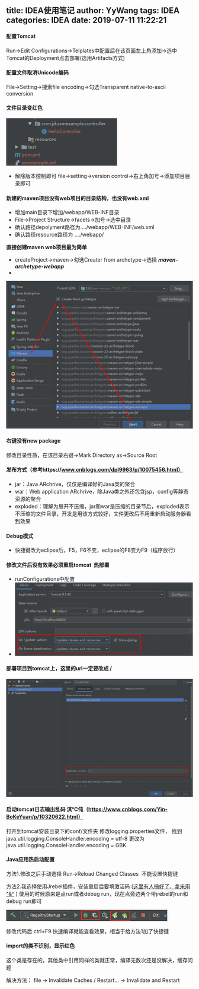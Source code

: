 title: IDEA使用笔记
author: YyWang
tags: IDEA
categories: IDEA
date: 2019-07-11 11:22:21
---
#### 配置Tomcat
Run->Edit Configurations->Telplates中配置后在该页面左上角添加->选中Tomcat的Deployment点击部署(选用Artifacts方式)

#### 配置文件取消Unicode编码
File->Setting->搜索file encoding->勾选Transparent native-to-ascii conversion

#### 文件目录变红色



![upload successful](/images/pasted-1.png)
- 解除版本控制即可 file->setting->version control->右上角加号->添加项目目录即可

#### 新建的maven项目没有web项目的目录结构，也没有web.xml

- 增加main目录下增加/webapp/WEB-INF目录
- File->Project Structure->facets->加号->选中目录
- 确认路径depolyment路径为..../webapp/WEB-INF/web.xml
- 确认路径resource路径为 ..../webapp/

**直接创建maven web项目最为简单**

- createProject->maven->勾选Creater from archetype->选择 ***maven-archetype-webapp*** 
- 
![upload successful](/images/pasted-2.png)

#### 右键没有new package

修改目录性质，在该目录右键->Mark Directory as->Source Root

#### 发布方式（参考https://www.cnblogs.com/dpl9963/p/10075456.html）

- jar：Java ARchrive，仅仅是编译好的Java类的聚合
- war：Web application ARchrive，除Java类之外还包含jsp，config等静态资源的聚合
- exploded：理解为展开不压缩，jar和war是压缩的目录节后，exploded表示不压缩的文件目录，开发是用该方式较好，文件更改后不用重新启动服务器看到效果

#### Debug模式

- 快捷键改为eclipse后，F5，F6不变，eclipse的F8变为F9（程序放行）

  

#### 修改文件后没有效果必须重启tomcat  热部署

- runConfigurations中配置
- ![upload successful](/images/pasted-3.png)

#### 部署项目到tomcat上，这里的url一定要改成 /

![upload successful](/images/pasted-11.png)

#### 启动tomcat日志输出乱码 淇℃伅（https://www.cnblogs.com/Yin-BoKeYuan/p/10320622.html）

打开到tomcat安装目录下的conf/文件夹 修改logging.properties文件，
找到 java.util.logging.ConsoleHandler.encoding = utf-8
更改为 java.util.logging.ConsoleHandler.encoding = GBK

#### Java应用热启动配置
方法1.修改之后手动选择 Run->Reload Changed Classes  不能设置快捷键

方法2.我选择使用Jrebel插件，安装重启后要填激活码 ([这里有人搞好了，拿来用^&^](https://www.jiweichengzhu.com/article/33c0330308f5429faf7a1e74127c9708) ) 使用的时候原来是点run或者debug run，现在点旁边两个带jrebel的run和debug run即可

![upload successful](/images/pasted-15.png)

修改代码后 ctrl+F9 快速编译就能查看效果，相当于给方法1加了快捷键

#### import的类不识别，显示红色

这个类是存在的，其他类中引用同样的类就正常，编译无数次还是没解决，缓存问题

解决方法： file -> Invalidate Caches / Restart... -> Invalidate and Restart